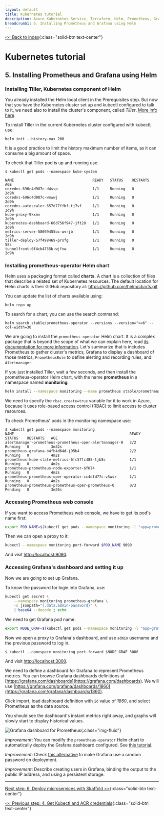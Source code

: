 ```yaml
---
layout: default
title: Kubernetes tutorial
description: Azure Kubernetes Service, Terraform, Helm, Prometheus, Grafana, Skaffold
breadcrumb1: 5. Installing Prometheus and Grafana using Helm
---
```

[<< Back to index](../){:class="solid-btn text-center"}

# Kubernetes tutorial


## 5. Installing Prometheus and Grafana using Helm

### Installing Tiller, Kubernetes component of Helm

You already installed the Helm local client in the Prerequisites step. But now that you have the Kubernetes cluster set up and kubectl configured to talk to it, we need also to install the cluster's component, called _Tiller_. [More info here](https://helm.sh/docs/using_helm/#installing-tiller).

To install Tiller in the current Kubernetes cluster configured with kubectl, use:

```
helm init --history-max 200
```

It is a good practice to limit the history maximum number of items, as it can consume a big amount of space.


To check that Tiller pod is up and running use:

```console
$ kubectl get pods --namespace kube-system

NAME                                    READY   STATUS    RESTARTS   AGE
coredns-696c4d987c-d4ssp                1/1     Running   0          2d9h
coredns-696c4d987c-wmwwj                1/1     Running   0          2d9h
coredns-autoscaler-657d77ffbf-tj7vf     1/1     Running   0          2d9h
kube-proxy-9kxnv                        1/1     Running   0          2d9h
kubernetes-dashboard-66d756f947-jft28   1/1     Running   0          2d9h
metrics-server-58699455bc-wvrjb         1/1     Running   0          2d9h
tiller-deploy-57f498469-prsfg           1/1     Running   0          58s
tunnelfront-6f4cb4755b-wjfvw            1/1     Running   0          2d9h
```

### Installing prometheus-operator Helm chart

Helm uses a packaging format called **charts**. A chart is a collection of files that describe a related set of Kubernetes resources. The default location for Helm charts is their GitHub repository at:
https://github.com/helm/charts.git

You can update the list of charts available using:
```
helm repo up
```

To search for a chart, you can use the search command:
```
helm search stable/prometheus-operator --versions --version=">=6" --col-width=30
```
We are going to install the `prometheus-operator` Helm chart. It is a complex package that is beyond the scope of what we can explain here, read [its documentation for more information](https://github.com/coreos/prometheus-operator). Let's summarize that is includes Prometheus to gather cluster's metrics, Grafana to display a dashboard of those metrics, `PrometheusRule` to define alerting and recording rules, and `Alertmanager`. 

If you just installed Tiller, wait a few seconds, and then install the prometheus-operator Helm chart, with the name __prometheus__ in a namespace named __monitoring__. 

```bash
helm install --namespace monitoring --name prometheus stable/prometheus-operator --set rbac.create=true
```

We need to specify the `rbac.create=true` variable for it to work in Azure, because it uses role-based access control (RBAC) to limit access to cluster resources.

To check Prometheus' pods in the monitoring namespace use:

```console
$ kubectl get pods --namespace monitoring
NAME                                                     READY   STATUS    RESTARTS   AGE
alertmanager-prometheus-prometheus-oper-alertmanager-0   2/2     Running   0          3m32s
prometheus-grafana-b4fb4d64d-j95b4                       2/2     Running   0          4m2s
prometheus-kube-state-metrics-6fc57fc485-tjb8s           1/1     Running   0          4m2s
prometheus-prometheus-node-exporter-6f6l4                1/1     Running   0          4m2s
prometheus-prometheus-oper-operator-cc4dfd77c-v5wsr      1/1     Running   0          4m2s
prometheus-prometheus-prometheus-oper-prometheus-0       0/3     Pending   0          3m26s
```

### Accessing Prometheus web console

If you want to access Prometheus web console, we have to get its pod's name first:

```bash
export POD_NAME=$(kubectl get pods --namespace monitoring -l "app=prometheus" -o jsonpath="{.items[0].metadata.name}")
```

Then we can open a proxy to it:

```bash
kubectl --namespace monitoring port-forward $POD_NAME 9090
```

And visit [http://localhost:9090](http://localhost:9090).

### Accessing Grafana's dashboard and setting it up

Now we are going to set up Grafana.

To know the password for login into Grafana, use:

```bash
kubectl get secret \
    --namespace monitoring prometheus-grafana \
    -o jsonpath="{.data.admin-password}" \
    | base64 --decode ; echo
```

We need to get Grafana pod name: 

```bash
export NODE_GRAF=$(kubectl get pods --namespace monitoring -l "app=grafana,release=prometheus" -o jsonpath="{.items[0].metadata.name}")
```

Now we open a proxy to Grafana's dashboard, and use `admin` username and the previous password to log in.

```console
$ kubectl --namespace monitoring port-forward $NODE_GRAF 3000
```

And visit [http://localhost:3000](http://localhost:3000).

We need to define a dashboard for Grafana to represent Prometheus metrics. You can browse Grafana dashboards definitions at [https://grafana.com/dashboards](https://grafana.com/dashboards). We will use [https://grafana.com/grafana/dashboards/1860](https://grafana.com/grafana/dashboards/1860).

Click import, load dashboard definition with `id` value of _1860_, and select Prometheus as the data source.

You should see the dashboard's instant metrics right away, and graphs will slowly start to display historical values.

![Grafana dashboard for Prometheus](../docs/img/grafana.png){:class="img-fluid"}


_Improvement_: You can modify the `prometheus-operator` Helm chart to automatically deploy the Grafana dashboard configured. See [this tutorial](https://medium.com/@chris_linguine/how-to-monitor-your-kubernetes-cluster-with-prometheus-and-grafana-2d5704187fc8).

_Improvement_: Check [this alternative](http://www.allaboutwindowssl.com/2019/03/setup-prometheus-grafana-monitoring-on-azure-kubernetes-cluster-aks/
) to make Grafana use a random password on deployment.

_Improvement_: Describe creating users in Grafana, binding the output to the public IP address, and using a persistent storage.

---
[Next step: 6. Deploy microservices with Skaffold >>](../docs/06_cluster_skaffold.md){:class="solid-btn text-center"}  

[<< Previous step: 4. Get Kubectl and ACR credentials](../docs/04_get_credentials.md){:class="solid-btn text-center"}  




